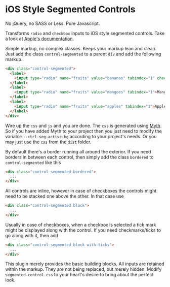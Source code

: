 # iOS Style Segmented Controls
No jQuery, no SASS or Less.
Pure Javascript.

Transforms `radio` and `checkbox` inputs to iOS style segmented controls. Take a look at 
[Apple's documentation](https://developer.apple.com/library/ios/documentation/UserExperience/Conceptual/UIKitUICatalog/UISegmentedControl.html).

Simple markup, no complex classes. Keeps your markup lean and clean. Just add the class `control-segmented` to a parent `div` and add the following markup.
```html
<div class="control-segmented">
  <label>
    <input type="radio" name="fruits" value="bananas" tabindex="1" checked>Bananas
  </label>
  <label>
    <input type="radio" name="fruits" value="mangoes" tabindex="1">Mangoes
  </label>
  <label>
    <input type="radio" name="fruits" value="apples" tabindex="1">Apples
  </label>
</div>
```

Wire up the `css` and `js` and you are done. The `css` is generated using [Myth](http://www.myth.io/). 
So if you have added Myth to your project then you just need to modify the variable `--ctrl-seg-active-bg` according to your project's needs.
Or you may just use the `css` from the `dist` folder.
 
By default there's a border running all around the exterior. If you need borders in between each control, then simply add the class `bordered` to `control-segmented` like this
```html
<div class="control-segmented bordered">
  ...
</div>
```

All controls are inline, however in case of checkboxes the controls might need to be stacked one above the other. In that case use
```html
<div class="control-segmented block">
  ...
</div>
```

Usually in case of checkboxes, when a checkbox is selected a tick mark might be displayed along with the control. If you need checkmarks/ticks to go along with it, then add
```html
<div class="control-segmented block with-ticks">
  ...
</div>
```

This plugin merely provides the basic building blocks. All inputs are retained within the markup. They are not being replaced, but merely hidden. Modify `segmented-control.css` to your heart's desire to bring about the perfect look.


